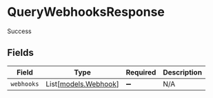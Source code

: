 # QueryWebhooksResponse

Success


## Fields

| Field                                        | Type                                         | Required                                     | Description                                  |
| -------------------------------------------- | -------------------------------------------- | -------------------------------------------- | -------------------------------------------- |
| `webhooks`                                   | List[[models.Webhook](../models/webhook.md)] | :heavy_minus_sign:                           | N/A                                          |